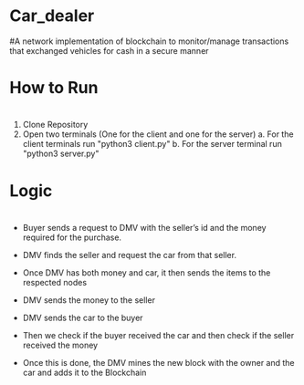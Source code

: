 # Car_dealer
#A network implementation of blockchain to monitor/manage transactions that exchanged vehicles for cash in a secure manner

# How to Run <h1> 
1. Clone Repository 
2. Open two terminals (One for the client and one for the server)
  a. For the client terminals run "python3 client.py"
  b. For the server terminal run "python3 server.py"


# Logic <h1>

* Buyer sends a request to DMV with the seller’s id and the money required for the purchase.

* DMV finds the seller and request the car from that seller.

* Once DMV has both money and car, it then sends the items to the respected nodes

* DMV sends the money to the seller

* DMV sends the car to the buyer

* Then we check if the buyer received the car and then check if the seller received the money

* Once this is done, the DMV mines the new block with the owner and the car and adds it to the Blockchain


